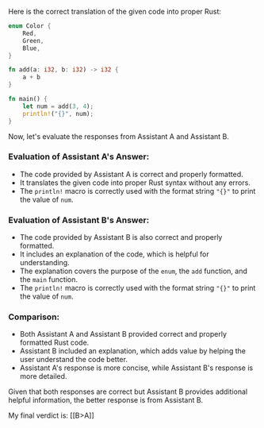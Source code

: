 
Here is the correct translation of the given code into proper Rust:

```rust
enum Color {
    Red,
    Green,
    Blue,
}

fn add(a: i32, b: i32) -> i32 {
    a + b
}

fn main() {
    let num = add(3, 4);
    println!("{}", num);
}
```

Now, let's evaluate the responses from Assistant A and Assistant B.

### Evaluation of Assistant A's Answer:
- The code provided by Assistant A is correct and properly formatted.
- It translates the given code into proper Rust syntax without any errors.
- The `println!` macro is correctly used with the format string `"{}"` to print the value of `num`.

### Evaluation of Assistant B's Answer:
- The code provided by Assistant B is also correct and properly formatted.
- It includes an explanation of the code, which is helpful for understanding.
- The explanation covers the purpose of the `enum`, the `add` function, and the `main` function.
- The `println!` macro is correctly used with the format string `"{}"` to print the value of `num`.

### Comparison:
- Both Assistant A and Assistant B provided correct and properly formatted Rust code.
- Assistant B included an explanation, which adds value by helping the user understand the code better.
- Assistant A's response is more concise, while Assistant B's response is more detailed.

Given that both responses are correct but Assistant B provides additional helpful information, the better response is from Assistant B.

My final verdict is: [[B>A]]